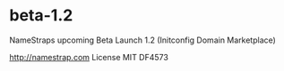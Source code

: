 beta-1.2
========

NameStraps upcoming Beta Launch 1.2 (Initconfig Domain Marketplace)


http://namestrap.com License MIT DF4573
